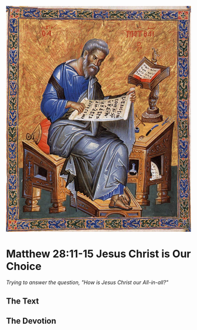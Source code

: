 <img class="intro-right" src="art-matthew.jpg">

# Matthew 28:11-15 Jesus Christ is Our Choice

*Trying to answer the question, "How is Jesus Christ our All-in-all?"*

## The Text

## The Devotion